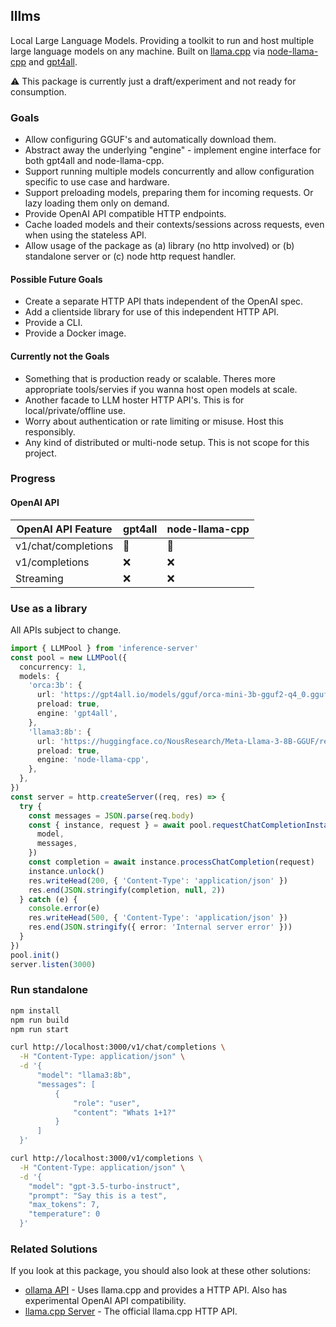 ## lllms

Local Large Language Models. Providing a toolkit to run and host multiple large language models on any machine. Built on [llama.cpp](https://github.com/ggerganov/llama.cpp/) via [node-llama-cpp](https://github.com/withcatai/node-llama-cpp) and [gpt4all](https://github.com/nomic-ai/gpt4all).

⚠️ This package is currently just a draft/experiment and not ready for consumption.

### Goals
- Allow configuring GGUF's and automatically download them.
- Abstract away the underlying "engine" - implement engine interface for both gpt4all and node-llama-cpp.
- Support running multiple models concurrently and allow configuration specific to use case and hardware.
- Support preloading models, preparing them for incoming requests. Or lazy loading them only on demand.
- Provide OpenAI API compatible HTTP endpoints.
- Cache loaded models and their contexts/sessions across requests, even when using the stateless API.
- Allow usage of the package as (a) library (no http involved) or (b) standalone server or (c) node http request handler.

#### Possible Future Goals
- Create a separate HTTP API thats independent of the OpenAI spec.
- Add a clientside library for use of this independent HTTP API.
- Provide a CLI.
- Provide a Docker image.

#### Currently not the Goals
- Something that is production ready or scalable. Theres more appropriate tools/servies if you wanna host open models at scale.
- Another facade to LLM hoster HTTP API's. This is for local/private/offline use.
- Worry about authentication or rate limiting or misuse. Host this responsibly.
- Any kind of distributed or multi-node setup. This is not scope for this project.


### Progress

#### OpenAI API

| OpenAI API Feature   | gpt4all | node-llama-cpp |
|----------------------|---------|----------------|
| v1/chat/completions  |   🚧    |       🚧       |
| v1/completions       |   ❌    |       ❌       |
| Streaming            |   ❌    |       ❌       |

### Use as a library

All APIs subject to change.

```ts
import { LLMPool } from 'inference-server'
const pool = new LLMPool({
  concurrency: 1,
  models: {
    'orca:3b': {
      url: 'https://gpt4all.io/models/gguf/orca-mini-3b-gguf2-q4_0.gguf',
      preload: true,
      engine: 'gpt4all',
    },
    'llama3:8b': {
      url: 'https://huggingface.co/NousResearch/Meta-Llama-3-8B-GGUF/resolve/main/Meta-Llama-3-8B-Q4_K_M.gguf',
      preload: true,
      engine: 'node-llama-cpp',
    },
  },
})
const server = http.createServer((req, res) => {
  try {
    const messages = JSON.parse(req.body)
    const { instance, request } = await pool.requestChatCompletionInstance({
      model,
      messages,
    })
    const completion = await instance.processChatCompletion(request)
    instance.unlock()
    res.writeHead(200, { 'Content-Type': 'application/json' })
    res.end(JSON.stringify(completion, null, 2))
  } catch (e) {
    console.error(e)
    res.writeHead(500, { 'Content-Type': 'application/json' })
    res.end(JSON.stringify({ error: 'Internal server error' }))
  }
})
pool.init()
server.listen(3000)
```

### Run standalone

```bash
npm install
npm run build
npm run start
```

```bash
curl http://localhost:3000/v1/chat/completions \
  -H "Content-Type: application/json" \
  -d '{
      "model": "llama3:8b",
      "messages": [
          {
              "role": "user",
              "content": "Whats 1+1?"
          }
      ]
  }'
```

```bash
curl http://localhost:3000/v1/completions \
  -H "Content-Type: application/json" \
  -d '{
    "model": "gpt-3.5-turbo-instruct",
    "prompt": "Say this is a test",
    "max_tokens": 7,
    "temperature": 0
  }'
```

### Related Solutions

If you look at this package, you should also look at these other solutions:
- [ollama API](https://github.com/ollama/ollama/blob/main/docs/api.md) - Uses llama.cpp and provides a HTTP API. Also has experimental OpenAI API compatibility.
- [llama.cpp Server](https://github.com/ggerganov/llama.cpp/tree/master/examples/server#llamacpp-http-server) - The official llama.cpp HTTP API.